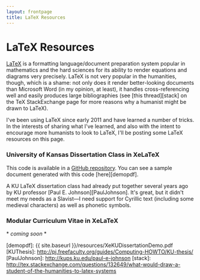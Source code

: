 ```yaml
---
layout: frontpage
title: LaTeX Resources
---
```


# LaTeX Resources

[LaTeX][tex] is a formatting language/document preparation system
popular in mathematics and the hard sciences for its ability to render
equations and diagrams very precisely. LaTeX is not very popular in
the humanities, though, which is a shame: not only does it render
better-looking documents than Microsoft Word (in my opinion, at
least), it handles cross-referencing well and easily produces large
bibliographies (see [this thread][stack] on the TeX StackExchange page
for more reasons why a humanist might be drawn to LaTeX).

I've been using LaTeX since early 2011 and have learned a number of
tricks. In the interests of sharing what I've learned, and also with
the intent to encourage more humanists to look to LaTeX, I'll be
posting some LaTeX resources on this page.

### University of Kansas Dissertation Class in XeLaTeX

This code is available in a [GitHub repository][xelatexclass]. You can
see a sample document generated with this code [here][demopdf].

A KU LaTeX dissertation class had already put together several years ago by
KU professor [Paul E. Johnson][PaulJohnson]. It's great, but it didn't meet my
needs as a Slavist—I need support for Cyrillic text (including some
medieval characters) as well as phonetic symbols. 

### Modular Curriculum Vitae in XeLaTeX

\* *coming soon* \*

[tex]: http://latex-project.org
[xelatexclass]: https://github.com/menzenski/xelatex-dissertation-class
[demopdf]: {{ site.baseurl }}/resources/XeKUDissertationDemo.pdf 
[KUThesis]: http://pj.freefaculty.org/guides/Computing-HOWTO/KU-thesis/
[PaulJohnson]: http://kups.ku.edu/paul-e-johnson
[stack]: http://tex.stackexchange.com/questions/132649/what-would-draw-a-student-of-the-humanities-to-latex-systems
